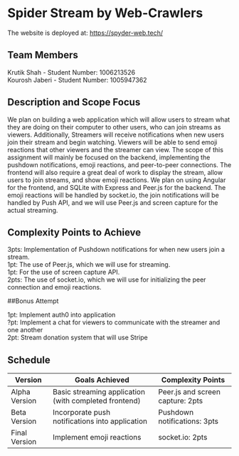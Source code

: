 # Spider Stream by Web-Crawlers
The website is deployed at: https://spyder-web.tech/

## Team Members

Krutik Shah - Student Number: 1006213526  
Kourosh Jaberi - Student Number: 1005947362

## Description and Scope Focus

We plan on building a web application which will allow users to stream what they are doing on their computer to other users, who can join streams as viewers. Additionally, Streamers will receive notifications when new users join their stream and begin watching. Viewers will be able to send emoji reactions that other viewers and the streamer can view. The scope of this assignment will mainly be focused on the backend, implementing the pushdown notifications, emoji reactions, and peer-to-peer connections. The frontend will also require a great deal of work to display the stream, allow users to join streams, and show emoji reactions. We plan on using Angular for the frontend, and SQLite with Express and Peer.js for the backend. The emoji reactions will be handled by socket.io, the join notifications will be handled by Push API, and we will use Peer.js and screen capture for the actual streaming.

## Complexity Points to Achieve

3pts: Implementation of Pushdown notifications for when new users join a stream.  
1pt: The use of Peer.js, which we will use for streaming.  
1pt: For the use of screen capture API.  
2pts: The use of socket.io, which we will use for initializing the peer connection and emoji reactions.

##Bonus Attempt

1pt: Implement auth0 into application  
?pt: Implement a chat for viewers to communicate with the streamer and one another  
2pt: Stream donation system that will use Stripe

## Schedule

| Version       | Goals Achieved                                        | Complexity Points                |
| ------------- | ----------------------------------------------------- | -------------------------------- |
| Alpha Version | Basic streaming application (with completed frontend) | Peer.js and screen capture: 2pts |
| Beta Version  | Incorporate push notifications into application       | Pushdown notifications: 3pts     |
| Final Version | Implement emoji reactions                             | socket.io: 2pts                  |

```

```
